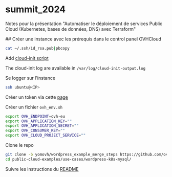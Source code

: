 # summit_2024
Notes pour la présentation "Automatiser le déploiement de services Public Cloud (Kubernetes, bases de données, DNS) avec Terraform"



## Créer une instance avec les prérequis dans le control panel OVHCloud


```bash
cat ~/.ssh/id_rsa.pub|pbcopy	
```
Add [cloud-init script](cloud-init.yaml)

The cloud-init log are available in `/var/log/cloud-init-output.log`





Se logger sur l'instance

```bash
ssh ubuntu@<IP>
```
Créer un token via cette [page](https://api.ovh.com/createToken/?GET=/*&POST=/*&PUT=/*&DELETE=/*)

Créer un fichier `ovh_env.sh`
```bash
export OVH_ENDPOINT=ovh-eu
export OVH_APPLICATION_KEY=""
export OVH_APPLICATION_SECRET=""
export OVH_CONSUMER_KEY=""
export OVH_CLOUD_PROJECT_SERVICE=""
```

Clone le repo
```bash
git clone -b yomovh/wordpress_example_merge_steps https://github.com/ovh/public-cloud-examples/
cd public-cloud-examples/use-cases/wordpress-k8s-mysql/
```

Suivre les instructions du [README](https://github.com/ovh/public-cloud-examples/blob/yomovh/wordpress_example_merge_steps/use-cases/wordpress-k8s-mysql/README.md)

